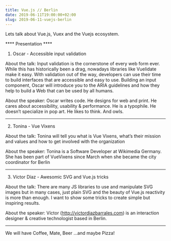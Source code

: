```yaml
---
title: Vue.js // Berlin
date: 2019-06-11T19:00:00+02:00
slug: 2019-06-11-vuejs-berlin
---
```


Lets talk about Vue.js, Vuex and the Vuejs ecosystem.

**** Presentation ****

1. Oscar - Accessible input validation

About the talk: Input validation is the cornerstone of every web form ever. While this has historically been a drag, nowadays libraries like Vuelidate make it easy.
With validation out of the way, developers can use their time to build interfaces that are accessible and easy to use. Building an input component, Oscar will introduce you to the ARIA guidelines and how they help to build a Web that can be used by all humans.

About the speaker: Oscar writes code. He designs for web and print. He cares about accessibility, usability & performance. He is a typophile. He doesn’t specialize in pop art. He likes to think. And owls.

*********************************************************************************

2. Tonina - Vue Vixens

About the talk: Tonina will tell you what is Vue Vixens, what’s their mission and values and how to get involved with the organization

About the speaker: Tonina is a Software Developer at Wikimedia Germany. She has been part of VueVixens since March when she became the city coordinator for Berlin

*********************************************************************************

3. Víctor Díaz - Awesomic SVG and Vue.js tricks

About the talk: There are many JS libraries to use and manipulate SVG images but in many cases, just plain SVG and the beauty of Vue.js reactivity is more than enough. I want to show some tricks to create simple but inspiring results.

About the speaker: Víctor (http://victordiazbarrales.com) is an interaction designer & creative technologist based in Berlin.

*********************************************************************************

We will have Coffee, Mate, Beer …and maybe Pizza!
